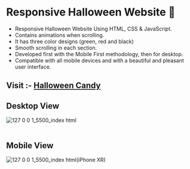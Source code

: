# Responsive Halloween Website 🎃

- Responsive Halloween Website Using HTML, CSS & JavaScript.
- Contains animations when scrolling.
- It has three color designs (green, red and black)
- Smooth scrolling in each section.
- Developed first with the Mobile First methodology, then for desktop.
- Compatible with all mobile devices and with a beautiful and pleasant user interface.
## Visit :- <a href="https://neoex-solutions.github.io/Halloween-candy/" target="_blank">Halloween Candy</a>
## Desktop View
![127 0 0 1_5500_index html](https://github.com/Janith-Sandamal/Halloween-candy/assets/78975250/42576019-b838-4eb3-9062-06ee7fb33b7f)
<br><br>
## Mobile View
![127 0 0 1_5500_index html(iPhone XR)](https://github.com/Janith-Sandamal/Halloween-candy/assets/78975250/870f7e06-8e3c-4423-b0e5-82003f1eb458)


